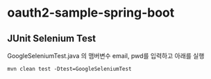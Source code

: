 # oauth2-sample-spring-boot

## JUnit Selenium Test

GoogleSeleniumTest.java 의 맴버변수 email, pwd를 입력하고 아래를 실행
```
mvn clean test -Dtest=GoogleSeleniumTest
```
